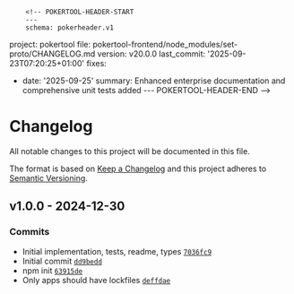         <!-- POKERTOOL-HEADER-START
        ---
        schema: pokerheader.v1
project: pokertool
file: pokertool-frontend/node_modules/set-proto/CHANGELOG.md
version: v20.0.0
last_commit: '2025-09-23T07:20:25+01:00'
fixes:
- date: '2025-09-25'
  summary: Enhanced enterprise documentation and comprehensive unit tests added
        ---
        POKERTOOL-HEADER-END -->
# Changelog

All notable changes to this project will be documented in this file.

The format is based on [Keep a Changelog](https://keepachangelog.com/en/1.0.0/)
and this project adheres to [Semantic Versioning](https://semver.org/spec/v2.0.0.html).

## v1.0.0 - 2024-12-30

### Commits

- Initial implementation, tests, readme, types [`7036fc9`](https://github.com/ljharb/set-proto/commit/7036fc9128568b1ff0b75d1955f7f364a4394079)
- Initial commit [`dd9bedd`](https://github.com/ljharb/set-proto/commit/dd9bedd41db6ff3efa00c84fcac8ae34558bf6ee)
- npm init [`63915de`](https://github.com/ljharb/set-proto/commit/63915dee39422698275fabe9876eb141e04390dd)
- Only apps should have lockfiles [`deffdae`](https://github.com/ljharb/set-proto/commit/deffdae5b989a9305247a4db314222ecc0a99280)
